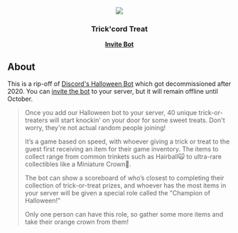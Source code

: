 <p align="center">
  <img src="https://support.discord.com/hc/article_attachments/360096733753/wumpus_header.png"/>
</p>

<h3 align="center">Trick'cord Treat</h3>
<p align="center">
    <a href="https://discord.com/api/oauth2/authorize?client_id=1026089209880133692&permissions=268495872&scope=bot%20applications.commands"><strong>Invite  Bot</strong></a>
</p>

## About
This is a rip-off of [Discord's Halloween Bot](https://support.discord.com/hc/en-us/articles/360057167253-Halloween-Bot-2020) which got decommissioned after 2020. You can [invite the bot](https://discord.com/api/oauth2/authorize?client_id=1026089209880133692&permissions=268495872&scope=bot%20applications.commands) to your server, but it will remain offline until October. 

> Once you add our Halloween bot to your server, 40 unique trick-or-treaters will start knockin' on your door for some sweet treats. Don't worry, they're not actual random people joining!
> 
> It’s a game based on speed, with whoever giving a trick or treat to the guest first receiving an item for their game inventory. The items to collect range from common trinkets such as Hairball🙀 to ultra-rare collectibles like a Miniature Crown👑.
> 
> The bot can show a scoreboard of who’s closest to completing their collection of trick-or-treat prizes, and whoever has the most items in your server will be given a special role called the "Champion of Halloween!"
> 
> Only one person can have this role, so gather some more items and take their orange crown from them!